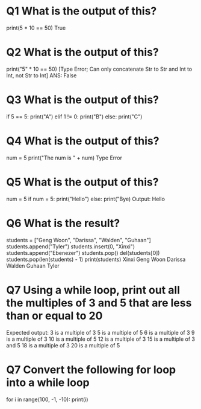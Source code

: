 # Q1 What is the output of this?
print(5 * 10 == 50)
True
# Q2 What is the output of this?
print("5" * 10 == 50)
[Type Error; Can only concatenate Str to Str and Int to Int, not Str to Int]
ANS: False
# Q3 What is the output of this?
if 5 == 5:
    print("A")
elif 1 != 0:
    print("B")
else:
    print("C")
<!-- ANSWER IS A :alarm: -->

# Q4 What is the output of this?
num = 5
print("The num is " + num)
Type Error
# Q5 What is the output of this?
num = 5
if num = 5:
    print("Hello")
else:
    print("Bye)
Output: Hello

# Q6 What is the result?
students = ["Geng Woon", "Darissa", "Walden", "Guhaan"]
students.append("Tyler")
students.insert(0, "Xinxi")
students.append("Ebenezer")
students.pop()
del(students[0])
students.pop(len(students) - 1)
print(students)
Xinxi
Geng Woon
Darissa
Walden
Guhaan
Tyler


# Q7 Using a while loop, print out all the multiples of 3 and 5 that are less than or equal to 20
Expected output:
3 is a multiple of 3
5 is a multiple of 5
6 is a multiple of 3
9 is a multiple of 3
10 is a multiple of 5
12 is a multiple of 3
15 is a multiple of 3 and 5
18 is a multiple of 3
20 is a multiple of 5

# Q7 Convert the following for loop into a while loop
for i in range(100, -1, -10):
    print(i)




